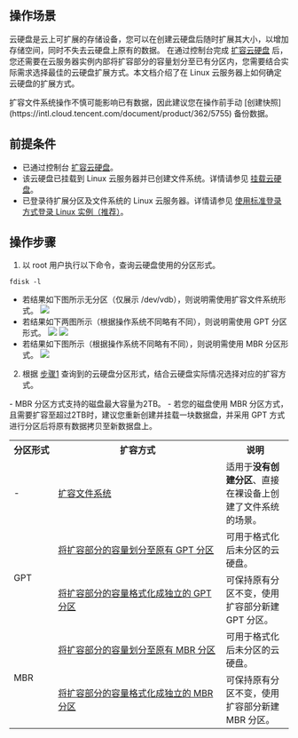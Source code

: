 ## 操作场景
云硬盘是云上可扩展的存储设备，您可以在创建云硬盘后随时扩展其大小，以增加存储空间，同时不失去云硬盘上原有的数据。
在通过控制台完成 [扩容云硬盘](https://intl.cloud.tencent.com/document/product/362/5747) 后，您还需要在云服务器实例内部将扩容部分的容量划分至已有分区内，您需要结合实际需求选择最佳的云硬盘扩展方式。本文档介绍了在 Linux 云服务器上如何确定云硬盘的扩展方式。

<dx-alert infotype="notice" title="">
扩容文件系统操作不慎可能影响已有数据，因此建议您在操作前手动 [创建快照](https://intl.cloud.tencent.com/document/product/362/5755) 备份数据。
</dx-alert>



## 前提条件
- 已通过控制台 [扩容云硬盘](https://intl.cloud.tencent.com/document/product/362/5747)。
- 该云硬盘已挂载到 Linux 云服务器并已创建文件系统。详情请参见 [挂载云硬盘](https://intl.cloud.tencent.com/document/product/362/32401)。
- 已登录待扩展分区及文件系统的 Linux 云服务器。详情请参见 [使用标准登录方式登录 Linux 实例（推荐）](https://intl.cloud.tencent.com/document/product/213/5436)。

## 操作步骤
1. 以 root 用户执行以下命令，查询云硬盘使用的分区形式。[](id:fdisk)
```shellsession
fdisk -l
```
 - 若结果如下图所示无分区（仅展示 /dev/vdb），则说明需使用扩容文件系统形式。
 ![](https://main.qcloudimg.com/raw/661ad0745c10a44035697cf4d03759f5.png)
 - 若结果如下两图所示（根据操作系统不同略有不同），则说明需使用 GPT 分区形式。
![](https://main.qcloudimg.com/raw/5ff70adb58a223d32d334470c5b29e0e.png)
![](https://main.qcloudimg.com/raw/ce19715fc8494a9735b714d86f0cccfa.png)
 - 若结果如下图所示（根据操作系统不同略有不同），则说明需使用 MBR 分区形式。
![](https://main.qcloudimg.com/raw/0e336cd3354c098cf5e70d0672e6f625.png)
2. 根据 [步骤1](#fdisk) 查询到的云硬盘分区形式，结合云硬盘实际情况选择对应的扩容方式。
<dx-alert infotype="notice" title="">
- MBR 分区方式支持的磁盘最大容量为2TB。
- 若您的磁盘使用 MBR 分区方式，且需要扩容至超过2TB时，建议您重新创建并挂载一块数据盘，并采用 GPT 方式进行分区后将原有数据拷贝至新数据盘上。 
</dx-alert>
<table>
     <tr>
         <th nowrap="nowrap">分区形式</th>  
				 <th>扩容方式</th>  
         <th>说明</th>  
     </tr>
		 	 <tr>      
         <td>-</td>   
	     <td nowrap="nowrap"><a href="https://intl.cloud.tencent.com/document/product/362/40952">扩容文件系统</a></td>
			 <td>适用于<b>没有创建分区</b>、直接在裸设备上创建了文件系统的场景。</td>
     </tr>
	 <tr>      
         <td rowspan="2">GPT</td>   
	     <td nowrap="nowrap"><a href="https://intl.cloud.tencent.com/document/product/362/39997">将扩容部分的容量划分至原有 GPT 分区</a></td>
	     <td>可用于格式化后未分区的云硬盘。</td>
     </tr> 
	 <tr>
         <td><a href="https://intl.cloud.tencent.com/document/product/362/39997">将扩容部分的容量格式化成独立的 GPT 分区</a></td> 
	     <td>可保持原有分区不变，使用扩容部分新建 GPT 分区。</td>
     </tr> 
	 <tr>
         <td rowspan="2">MBR</td>   
	     <td><a href="https://intl.cloud.tencent.com/document/product/362/39998">将扩容部分的容量划分至原有 MBR 分区</a></td> 
	     <td>可用于格式化后未分区的云硬盘。</td>
     </tr> 
	 <tr>
         <td><a href="https://intl.cloud.tencent.com/document/product/362/39998">将扩容部分的容量格式化成独立的 MBR 分区</a></td> 
	     <td>可保持原有分区不变，使用扩容部分新建 MBR 分区。</td>
     </tr> 
</table>






